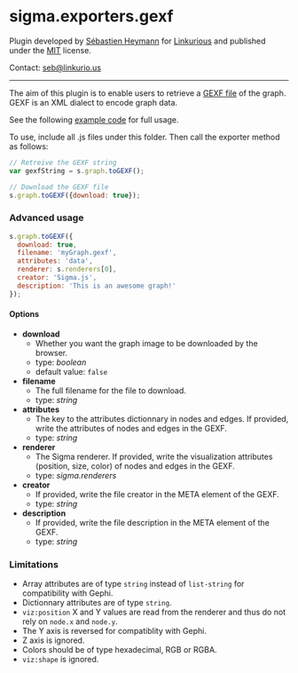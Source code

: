 sigma.exporters.gexf
=====================

Plugin developed by [Sébastien Heymann](https://github.com/sheymann) for [Linkurious](https://github.com/Linkurious) and published under the [MIT](LICENSE) license.

Contact: seb@linkurio.us

---

The aim of this plugin is to enable users to retrieve a [GEXF file](http://gexf.net/) of the graph. GEXF is an XML dialect to encode graph data.

See the following [example code](../../examples/plugin-exporters-gexf.html) for full usage.

To use, include all .js files under this folder. Then call the exporter method as follows:

````javascript
// Retreive the GEXF string
var gexfString = s.graph.toGEXF();

// Download the GEXF file
s.graph.toGEXF({download: true});
````

### Advanced usage

````javascript
s.graph.toGEXF({
  download: true,
  filename: 'myGraph.gexf',
  attributes: 'data',
  renderer: s.renderers[0],
  creator: 'Sigma.js',
  description: 'This is an awesome graph!'
});
````

#### Options

 * **download**
   * Whether you want the graph image to be downloaded by the browser.
   * type: *boolean*
   * default value: `false`
 * **filename**
   * The full filename for the file to download.
   * type: *string*
 * **attributes**
   * The key to the attributes dictionnary in nodes and edges. If provided, write the attributes of nodes and edges in the GEXF.
   * type: *string*
 * **renderer**
   * The Sigma renderer. If provided, write the visualization attributes (position, size, color) of nodes and edges in the GEXF.
   * type: *sigma.renderers*
 * **creator**
   * If provided, write the file creator in the META element of the GEXF.
   * type: *string*
 * **description**
   * If provided, write the file description in the META element of the GEXF.
   * type: *string*

### Limitations

* Array attributes are of type `string` instead of `list-string` for compatibility with Gephi.
* Dictionnary attributes are of type `string`.
* `viz:position` X and Y values are read from the renderer and thus do not rely on `node.x` and `node.y`.
* The Y axis is reversed for compatiblity with Gephi.
* Z axis is ignored.
* Colors should be of type hexadecimal, RGB or RGBA.
* `viz:shape` is ignored.
